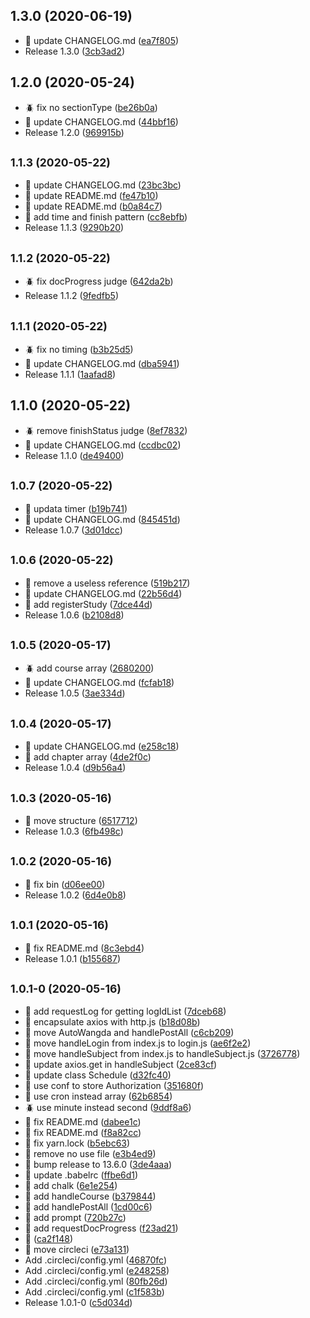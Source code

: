 ## 1.3.0 (2020-06-19)

* :nut_and_bolt: update CHANGELOG.md ([ea7f805](https://github.com/qige2016/auto-wangda/commit/ea7f805))
* Release 1.3.0 ([3cb3ad2](https://github.com/qige2016/auto-wangda/commit/3cb3ad2))



## 1.2.0 (2020-05-24)

* :beetle: fix no sectionType ([be26b0a](https://github.com/qige2016/auto-wangda/commit/be26b0a))
* :nut_and_bolt: update CHANGELOG.md ([44bbf16](https://github.com/qige2016/auto-wangda/commit/44bbf16))
* Release 1.2.0 ([969915b](https://github.com/qige2016/auto-wangda/commit/969915b))



## <small>1.1.3 (2020-05-22)</small>

* :nut_and_bolt: update CHANGELOG.md ([23bc3bc](https://github.com/qige2016/auto-wangda/commit/23bc3bc))
* :nut_and_bolt: update README.md ([fe47b10](https://github.com/qige2016/auto-wangda/commit/fe47b10))
* :nut_and_bolt: update README.md ([b0a84c7](https://github.com/qige2016/auto-wangda/commit/b0a84c7))
* :star2: add time and finish pattern ([cc8ebfb](https://github.com/qige2016/auto-wangda/commit/cc8ebfb))
* Release 1.1.3 ([9290b20](https://github.com/qige2016/auto-wangda/commit/9290b20))



## <small>1.1.2 (2020-05-22)</small>

* :beetle: fix docProgress judge ([642da2b](https://github.com/qige2016/auto-wangda/commit/642da2b))
* Release 1.1.2 ([9fedfb5](https://github.com/qige2016/auto-wangda/commit/9fedfb5))



## <small>1.1.1 (2020-05-22)</small>

* :beetle: fix no timing ([b3b25d5](https://github.com/qige2016/auto-wangda/commit/b3b25d5))
* :star2: update CHANGELOG.md ([dba5941](https://github.com/qige2016/auto-wangda/commit/dba5941))
* Release 1.1.1 ([1aafad8](https://github.com/qige2016/auto-wangda/commit/1aafad8))



## 1.1.0 (2020-05-22)

* :beetle: remove finishStatus judge ([8ef7832](https://github.com/qige2016/auto-wangda/commit/8ef7832))
* :star2: update CHANGELOG.md ([ccdbc02](https://github.com/qige2016/auto-wangda/commit/ccdbc02))
* Release 1.1.0 ([de49400](https://github.com/qige2016/auto-wangda/commit/de49400))



## <small>1.0.7 (2020-05-22)</small>

* :art: updata timer ([b19b741](https://github.com/qige2016/auto-wangda/commit/b19b741))
* :nut_and_bolt: update CHANGELOG.md ([845451d](https://github.com/qige2016/auto-wangda/commit/845451d))
* Release 1.0.7 ([3d01dcc](https://github.com/qige2016/auto-wangda/commit/3d01dcc))



## <small>1.0.6 (2020-05-22)</small>

* :nut_and_bolt: remove a useless reference ([519b217](https://github.com/qige2016/auto-wangda/commit/519b217))
* :nut_and_bolt: update CHANGELOG.md ([22b56d4](https://github.com/qige2016/auto-wangda/commit/22b56d4))
* :star2: add registerStudy ([7dce44d](https://github.com/qige2016/auto-wangda/commit/7dce44d))
* Release 1.0.6 ([b2108d8](https://github.com/qige2016/auto-wangda/commit/b2108d8))



## <small>1.0.5 (2020-05-17)</small>

* :beetle: add course array ([2680200](https://github.com/qige2016/auto-wangda/commit/2680200))
* :nut_and_bolt: update CHANGELOG.md ([fcfab18](https://github.com/qige2016/auto-wangda/commit/fcfab18))
* Release 1.0.5 ([3ae334d](https://github.com/qige2016/auto-wangda/commit/3ae334d))



## <small>1.0.4 (2020-05-17)</small>

* :nut_and_bolt: update CHANGELOG.md ([e258c18](https://github.com/qige2016/auto-wangda/commit/e258c18))
* :star2: add chapter array ([4de2f0c](https://github.com/qige2016/auto-wangda/commit/4de2f0c))
* Release 1.0.4 ([d9b56a4](https://github.com/qige2016/auto-wangda/commit/d9b56a4))



## <small>1.0.3 (2020-05-16)</small>

* :nut_and_bolt: move structure ([6517712](https://github.com/qige2016/auto-wangda/commit/6517712))
* Release 1.0.3 ([6fb498c](https://github.com/qige2016/auto-wangda/commit/6fb498c))



## <small>1.0.2 (2020-05-16)</small>

* :nut_and_bolt: fix bin ([d06ee00](https://github.com/qige2016/auto-wangda/commit/d06ee00))
* Release 1.0.2 ([6d4e0b8](https://github.com/qige2016/auto-wangda/commit/6d4e0b8))



## <small>1.0.1 (2020-05-16)</small>

* :nut_and_bolt: fix README.md ([8c3ebd4](https://github.com/qige2016/auto-wangda/commit/8c3ebd4))
* Release 1.0.1 ([b155687](https://github.com/qige2016/auto-wangda/commit/b155687))



## <small>1.0.1-0 (2020-05-16)</small>

* :art: add requestLog for getting logIdList ([7dceb68](https://github.com/qige2016/auto-wangda/commit/7dceb68))
* :art: encapsulate axios with http.js ([b18d08b](https://github.com/qige2016/auto-wangda/commit/b18d08b))
* :art: move AutoWangda and handlePostAll ([c6cb209](https://github.com/qige2016/auto-wangda/commit/c6cb209))
* :art: move handleLogin from index.js to login.js ([ae6f2e2](https://github.com/qige2016/auto-wangda/commit/ae6f2e2))
* :art: move handleSubject from index.js to handleSubject.js ([3726778](https://github.com/qige2016/auto-wangda/commit/3726778))
* :art: update axios.get in handleSubject ([2ce83cf](https://github.com/qige2016/auto-wangda/commit/2ce83cf))
* :art: update class Schedule ([d32fc40](https://github.com/qige2016/auto-wangda/commit/d32fc40))
* :art: use conf to store Authorization ([351680f](https://github.com/qige2016/auto-wangda/commit/351680f))
* :art: use cron instead array ([62b6854](https://github.com/qige2016/auto-wangda/commit/62b6854))
* :beetle: use minute instead second ([9ddf8a6](https://github.com/qige2016/auto-wangda/commit/9ddf8a6))
* :nut_and_bolt: fix README.md ([dabee1c](https://github.com/qige2016/auto-wangda/commit/dabee1c))
* :nut_and_bolt: fix README.md ([f8a82cc](https://github.com/qige2016/auto-wangda/commit/f8a82cc))
* :nut_and_bolt: fix yarn.lock ([b5ebc63](https://github.com/qige2016/auto-wangda/commit/b5ebc63))
* :nut_and_bolt: remove no use file ([e3b4ed9](https://github.com/qige2016/auto-wangda/commit/e3b4ed9))
* :rocket: bump release to 13.6.0 ([3de4aaa](https://github.com/qige2016/auto-wangda/commit/3de4aaa))
* :rocket: update .babelrc ([ffbe6d1](https://github.com/qige2016/auto-wangda/commit/ffbe6d1))
* :star2: add chalk ([6e1e254](https://github.com/qige2016/auto-wangda/commit/6e1e254))
* :star2: add handleCourse ([b379844](https://github.com/qige2016/auto-wangda/commit/b379844))
* :star2: add handlePostAll ([1cd00c6](https://github.com/qige2016/auto-wangda/commit/1cd00c6))
* :star2: add prompt ([720b27c](https://github.com/qige2016/auto-wangda/commit/720b27c))
* :star2: add requestDocProgress ([f23ad21](https://github.com/qige2016/auto-wangda/commit/f23ad21))
* :tada: ([ca2f148](https://github.com/qige2016/auto-wangda/commit/ca2f148))
* :traffic_light: move circleci ([e73a131](https://github.com/qige2016/auto-wangda/commit/e73a131))
* Add .circleci/config.yml ([46870fc](https://github.com/qige2016/auto-wangda/commit/46870fc))
* Add .circleci/config.yml ([e248258](https://github.com/qige2016/auto-wangda/commit/e248258))
* Add .circleci/config.yml ([80fb26d](https://github.com/qige2016/auto-wangda/commit/80fb26d))
* Add .circleci/config.yml ([c1f583b](https://github.com/qige2016/auto-wangda/commit/c1f583b))
* Release 1.0.1-0 ([c5d034d](https://github.com/qige2016/auto-wangda/commit/c5d034d))



